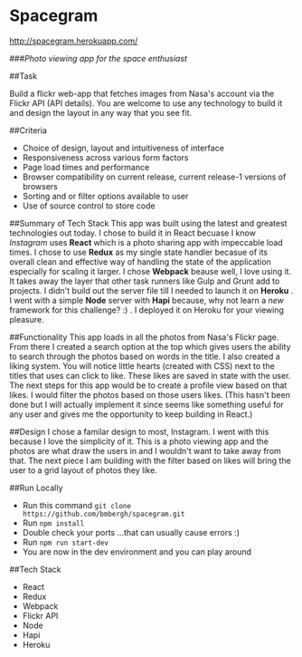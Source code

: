 # Spacegram

http://spacegram.herokuapp.com/

###*Photo viewing app for the space enthusiast*

##Task

Build a flickr web-app that fetches images from Nasa's account via the Flickr API (API details). You are welcome to use any technology to build it and design the layout in any way that you see fit.

##Criteria

- Choice of design, layout and intuitiveness of interface
- Responsiveness across various form factors
- Page load times and performance
- Browser compatibility on current release, current release-1 versions of browsers
- Sorting and or filter options available to user
- Use of source control to store code

##Summary of Tech Stack
This app was built using the latest and greatest technologies out today. I chose to build it in React becuase I know *Instagram* uses **React** which is a photo sharing app with impeccable load times. I chose to use **Redux** as my single state handler becasue of its overall clean and  effective way of handling the state of the application especially for scaling it larger. I chose **Webpack** beause well, I love using it. It takes away the layer that other task runners like Gulp and Grunt add to projects. I didn't build out the server file till I needed to launch it on **Heroku** . I went with a simple **Node** server with **Hapi** because, why not learn a *new* framework for this challenge? :) . I deployed it on Heroku for your viewing pleasure. 

##Functionality
This app loads in all the photos from Nasa's Flickr page. From there I created a search option at the top which gives users the ability to search through the photos based on words in the title. I also created a liking system. You will notice little hearts (created with CSS) next to the titles that uses can click to like. These likes are saved in state with the user. The next steps for this app would be to create a profile view based on that likes. I would filter the photos based on those users likes. (This hasn't been done but I will actually implement it since seems like something useful for any user and gives me the opportunity to keep building in React.) 

##Design
I chose a familar design to most, Instagram. I went with this because I love the simplicity of it. This is a photo viewing app and the photos are what draw the users in and I wouldn't want to take away from that. The next piece I am building with the filter based on likes will bring the user to a grid layout of photos they like. 

##Run Locally 

- Run this command `git clone https://github.com/bmbergh/spacegram.git`
- Run `npm install`
- Double check your ports ...that can usually cause errors :) 
- Run `npm run start-dev`
- You are now in the dev environment and you can play around 

##Tech Stack

- React
- Redux
- Webpack
- Flickr API
- Node
- Hapi
- Heroku
